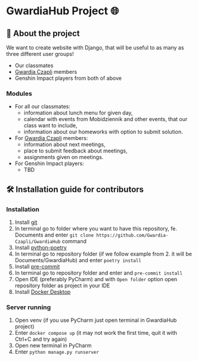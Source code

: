 # GwardiaHub Project 🌐

## 📄 About the project

We want to create website with Django, that will be useful to as many as three different user groups!

- Our classmates
- [Gwardia Czapli](https://github.com/Gwardia-Czapli/) members
- Genshin Impact players from both of above

### Modules

- For all our classmates:
  - information about lunch menu for given day,
  - calendar with events from Mobidziennik and other events, that our class want to include,
  - information about our homeworks with option to submit solution.
- For [Gwardia Czapli](https://github.com/Gwardia-Czapli/) members:
  - information about next meetings,
  - place to submit feedback about meetings,
  - assignments given on meetings.
- For Genshin Impact players:
  - TBD

## 🛠️ Installation guide for contributors

### Installation

1. Install [git](https://git-scm.com/downloads)
2. In terminal go to folder where you want to have this repository, fe. Documents and enter `git clone https://github.com/Gwardia-Czapli/GwardiaHub` command
3. Install [python-poetry](https://python-poetry.org/)
4. In terminal go to repository folder (if we follow example from 2. it will be Documents/GwardiaHub) and enter `poetry install` 
5. Install [pre-commit](https://pre-commit.com/)
6. In terminal go to repository folder and enter and `pre-commit install`
7. Open IDE (preferably PyCharm) and with `Open folder` option open repository folder as project in your IDE
8. Install [Docker Desktop](https://www.docker.com/products/docker-desktop/)

### Server running

1. Open venv (if you use PyCharm just open terminal in GwardiaHub project)
2. Enter `docker compose up` (it may not work the first time, quit it with Ctrl+C and try again)
3. Open new terminal in PyCharm
4. Enter `python manage.py runserver`
